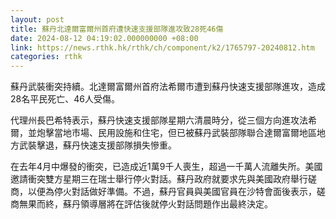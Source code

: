 ```yaml
---
layout: post
title: 蘇丹北達爾富爾州首府遭快速支援部隊進攻致28死46傷
date: 2024-08-12 04:19:02.000000000 +08:00
link: https://news.rthk.hk/rthk/ch/component/k2/1765797-20240812.htm
categories: rthk
---
```


蘇丹武裝衝突持續。北達爾富爾州首府法希爾市遭到蘇丹快速支援部隊進攻，造成28名平民死亡、46人受傷。

代理州長巴希特表示，蘇丹快速支援部隊星期六清晨時分，從三個方向進攻法希爾，並炮擊當地市場、民用設施和住宅，但已被蘇丹武裝部隊聯合達爾富爾地區地方武裝擊退，蘇丹快速支援部隊損失慘重。

在去年4月中爆發的衝突，已造成近1萬9千人喪生，超過一千萬人流離失所。美國邀請衝突雙方星期三在瑞士舉行停火對話。蘇丹政府就要求先與美國政府舉行磋商，以便為停火對話做好準備。不過，蘇丹官員與美國官員在沙特會面後表示，磋商無果而終，蘇丹領導層將在評估後就停火對話問題作出最終決定。
